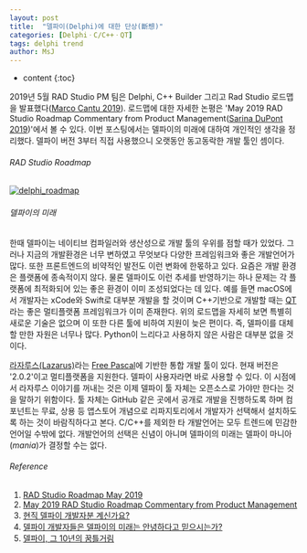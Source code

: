 ```yaml
---
layout: post
title:  "델파이(Delphi)에 대한 단상(斷想)"
categories: [DelphiㆍC/C++ㆍQT]
tags: delphi trend
author: MsJ
---
```


* content
{:toc}

2019년 5월 RAD Studio PM 팀은 Delphi, C++ Builder 그리고 Rad Studio 로드맵을 발표했다([Marco Cantu 2019](https://community.idera.com/developer-tools/b/blog/posts/rad-studio-roadmap-may-2019)). 로드맵에 대한 자세한 논평은 'May 2019 RAD Studio Roadmap Commentary from Product Management([Sarina DuPont 2019](https://community.idera.com/developer-tools/b/blog/posts/may-2019-rad-studio-roadmap-commentary-from-product-management))'에서 볼 수 있다. 이번 포스팅에서는 델파이의 미래에 대하여 개인적인 생각을 정리했다. 델파이 버전 3부터 직접 사용했으니 오랫동안 동고동락한 개발 툴인 셈이다.

###### RAD Studio Roadmap

[![delphi_roadmap](https://msjo.kr/img/delphi.png)](https://msjo.kr/img/delphi.png)





###### 델파이의 미래

한때 델파이는 네이티브 컴파일러와 생산성으로 개발 툴의 우위를 점할 때가 있었다. 그러나 지금의 개발환경은 너무 변하였고 무엇보다 다양한 프레임워크와 좋은 개발언어가 많다. 또한 프론트엔드의 비약적인 발전도 이런 변화에 한몫하고 있다. 요즘은 개발 환경은 플랫폼에 종속적이지 않다. 물론 델파이도 이런 추세를 반영하기는 하나 문제는 각 플랫폼에 최적화되어 있는 좋은 환경이 이미 조성되었다는 데 있다. 예를 들면 macOS에서 개발자는 xCode와 Swift로 대부분 개발을 할 것이며 C++기반으로 개발할 때는 [QT](https://www.qt.io/)라는 좋은 멀티플랫폼 프레임워크가 이미 존재한다. 위의 로드맵을 자세히 보면 특별히 새로운 기술은 없으며 이 또한 다른 툴에 비하여 지원이 늦은 편이다. 즉, 델파이를 대체할 만한 자원은 너무나 많다. Python이 느리다고 사용하지 않은 사람은 대부분 없을 것이다.

[라자루스(Lazarus)](https://www.lazarus-ide.org/)라는 [Free Pascal](https://www.freepascal.org/)에 기반한 통합 개발 툴이 있다. 현재 버전은 '2.0.2'이고 멀티플랫폼을 지원한다. 델파이 사용자라면 바로 사용할 수 있다. 이 시점에서 라자루스 이야기를 꺼내는 것은 이제 델파이 툴 자체는 오픈소스로 가야만 한다는 것을 말하기 위함이다. 툴 자체는 GitHub 같은 곳에서 공개로 개발을 진행하도록 하며 컴포넌트는 무료, 상용 등 앱스토어 개념으로 리파지토리에서 개발자가 선택해서 설치하도록 하는 것이 바람직하다고 본다. C/C++를 제외한 타 개발언어는 모두 트렌드에 민감한 언어일 수밖에 없다. 개발언어의 선택은 신념이 아니며 델파이의 미래는 델파이 마니아(*mania*)가 결정할 수는 없다.

###### Reference

1. [RAD Studio Roadmap May 2019](https://community.idera.com/developer-tools/b/blog/posts/rad-studio-roadmap-may-2019)
2. [May 2019 RAD Studio Roadmap Commentary from Product Management](https://community.idera.com/developer-tools/b/blog/posts/may-2019-rad-studio-roadmap-commentary-from-product-management)
3. [현직 델파이 개발자분 계신가요?](https://okky.kr/article/318749)
4. [델파이 개발자들은 델파이의 미래는 안녕하다고 믿으시는가?](http://devquest.co.kr/impboard/impboard.dll?action=read&db=free&no=19288)
5. [델파이, 그 10년의 꿈틀거림](https://kalmuri.tistory.com/15)
